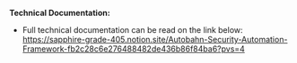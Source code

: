 **Technical Documentation:**
- Full technical documentation can be read on the link below:
    https://sapphire-grade-405.notion.site/Autobahn-Security-Automation-Framework-fb2c28c6e276488482de436b86f84ba6?pvs=4

